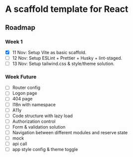 # A scaffold template for React

## Roadmap

### Week 1

- [x] 11 Nov: Setup Vite as basic scaffold.
- [ ] 12 Nov: Setup ESLint + Prettier + Husky + lint-staged.
- [ ] 13 Nov: Setup tailwind.css & style/theme solution.

### Week Future
- [ ] Router config
- [ ] Logon page
- [ ] 404 page
- [ ] I18n with namespace
- [ ] A11y
- [ ] Code structure with lazy load
- [ ] Authorization control
- [ ] Form & validation solution
- [ ] Navigation between different modules and reserve state
- [ ] mock
- [ ] api call
- [ ] app style config & theme toggle